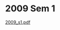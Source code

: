 # 2009 Sem 1

[2009_s1.pdf](https://github.com/ChrisLinn/comp90054-cheat/raw/master/exams/2009_s1.pdf)
